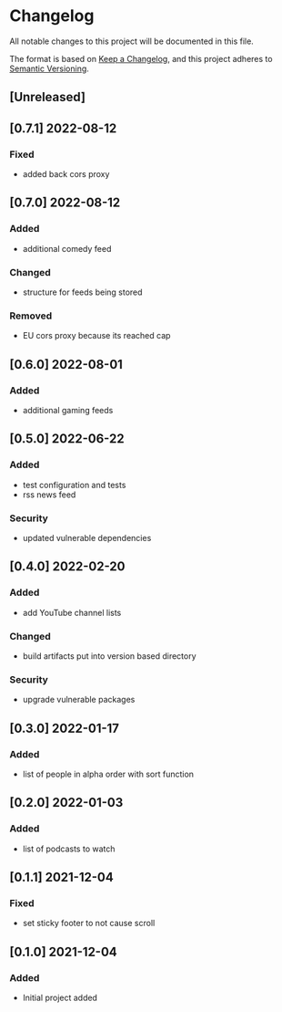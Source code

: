 # Changelog

All notable changes to this project will be documented in this file.

The format is based on [Keep a Changelog](https://keepachangelog.com/en/1.0.0/),
and this project adheres to [Semantic Versioning](https://semver.org/spec/v2.0.0.html).

## [Unreleased]

## [0.7.1] 2022-08-12

### Fixed

- added back cors proxy

## [0.7.0] 2022-08-12

### Added

- additional comedy feed

### Changed

- structure for feeds being stored

### Removed

- EU cors proxy because its reached cap

## [0.6.0] 2022-08-01

### Added

- additional gaming feeds

## [0.5.0] 2022-06-22

### Added

- test configuration and tests
- rss news feed

### Security

- updated vulnerable dependencies

## [0.4.0] 2022-02-20

### Added

- add YouTube channel lists

### Changed

- build artifacts put into version based directory

### Security

- upgrade vulnerable packages

## [0.3.0] 2022-01-17

### Added

- list of people in alpha order with sort function

## [0.2.0] 2022-01-03

### Added

- list of podcasts to watch

## [0.1.1] 2021-12-04

### Fixed

- set sticky footer to not cause scroll

## [0.1.0] 2021-12-04

### Added

- Initial project added
